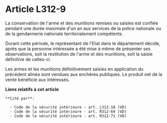 # Article L312-9

La conservation de l'arme et des munitions remises ou saisies est confiée pendant une durée maximale d'un an aux services de
la police nationale ou de la gendarmerie nationale territorialement compétents.

Durant cette période, le représentant de l'Etat dans le département décide, après que la personne intéressée a été mise à
même de présenter ses observations, soit la restitution de l'arme et des munitions, soit la saisie définitive de celles-ci.

Les armes et les munitions définitivement saisies en application du précédent alinéa sont vendues aux enchères publiques. Le
produit net de la vente bénéficie aux intéressés.

**Liens relatifs à cet article**

	**Cité par**:

	  - Code de la sécurité intérieure - art. L312-10 (VD)
	  - Code de la sécurité intérieure - art. R312-69 (VD)
	  - Code de la sécurité intérieure - art. R312-71 (VD)

